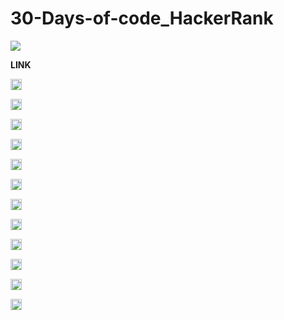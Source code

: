 # 30-Days-of-code_HackerRank

<img src="https://miro.medium.com/max/1036/1*aZgzHh2RITeSGoiFqeqiHg.png">

**LINK**

<a href="https://www.hackerrank.com/domains/tutorials/30-days-of-code"><img src="https://img.shields.io/badge/HackerRank-%233776AB.svg?&style=flat-square&logo=hackerrank&logoColor=white" height=18></a>


<a href="https://www.hackerrank.com/challenges/30-hello-world"><img src="https://img.shields.io/badge/Day_0-%233776AB.svg?&style=flat-square&logo=hackerrank&logoColor=white" height=18></a>


<a href="https://www.hackerrank.com/challenges/30-data-types/problem"><img src="https://img.shields.io/badge/Day_1-%233776AB.svg?&style=flat-square&logo=hackerrank&logoColor=white" height=18></a>

<a href="https://www.hackerrank.com/challenges/30-operators/problem"><img src="https://img.shields.io/badge/Day_2-%233776AB.svg?&style=flat-square&logo=hackerrank&logoColor=white" height=18></a>

<a href="https://www.hackerrank.com/challenges/30-conditional-statements/problem"><img src="https://img.shields.io/badge/Day_3-%233776AB.svg?&style=flat-square&logo=hackerrank&logoColor=white" height=18></a>

<a href="https://www.hackerrank.com/challenges/30-class-vs-instance/problem"><img src="https://img.shields.io/badge/Day_4-%233776AB.svg?&style=flat-square&logo=hackerrank&logoColor=white" height=18></a>

<a href="https://www.hackerrank.com/challenges/30-loops/problem"><img src="https://img.shields.io/badge/Day_5-%233776AB.svg?&style=flat-square&logo=hackerrank&logoColor=white" height=18></a>

<a href="https://www.hackerrank.com/challenges/30-review-loop/problem"><img src="https://img.shields.io/badge/Day_6-%233776AB.svg?&style=flat-square&logo=hackerrank&logoColor=white" height=18></a>

<a href="https://www.hackerrank.com/challenges/30-arrays/problem"><img src="https://img.shields.io/badge/Day_7-%233776AB.svg?&style=flat-square&logo=hackerrank&logoColor=white" height=18></a>

<a href="https://www.hackerrank.com/challenges/30-dictionaries-and-maps/problem"><img src="https://img.shields.io/badge/Day_8-%233776AB.svg?&style=flat-square&logo=hackerrank&logoColor=white" height=18></a>

<a href="https://www.hackerrank.com/challenges/30-recursion/problem"><img src="https://img.shields.io/badge/Day_9-%233776AB.svg?&style=flat-square&logo=hackerrank&logoColor=white" height=18></a>

<a href="https://www.hackerrank.com/challenges/30-binary-numbers/problem"><img src="https://img.shields.io/badge/Day_10-%233776AB.svg?&style=flat-square&logo=hackerrank&logoColor=white" height=18></a>
